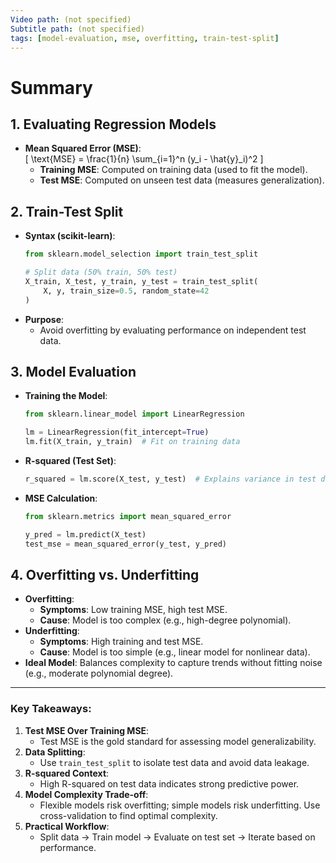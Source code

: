 ```yaml
---
Video path: (not specified)  
Subtitle path: (not specified)  
tags: [model-evaluation, mse, overfitting, train-test-split]  
---
```


# Summary

## 1. **Evaluating Regression Models**  
   - **Mean Squared Error (MSE)**:  
     \[ \text{MSE} = \frac{1}{n} \sum_{i=1}^n (y_i - \hat{y}_i)^2 \]  
     - **Training MSE**: Computed on training data (used to fit the model).  
     - **Test MSE**: Computed on unseen test data (measures generalization).  

## 2. **Train-Test Split**  
   - **Syntax (scikit-learn)**:  
     ```python  
     from sklearn.model_selection import train_test_split  

     # Split data (50% train, 50% test)  
     X_train, X_test, y_train, y_test = train_test_split(  
         X, y, train_size=0.5, random_state=42  
     )  
     ```  
   - **Purpose**:  
     - Avoid overfitting by evaluating performance on independent test data.  

## 3. **Model Evaluation**  
   - **Training the Model**:  
     ```python  
     from sklearn.linear_model import LinearRegression  

     lm = LinearRegression(fit_intercept=True)  
     lm.fit(X_train, y_train)  # Fit on training data  
     ```  
   - **R-squared (Test Set)**:  
     ```python  
     r_squared = lm.score(X_test, y_test)  # Explains variance in test data  
     ```  
   - **MSE Calculation**:  
     ```python  
     from sklearn.metrics import mean_squared_error  

     y_pred = lm.predict(X_test)  
     test_mse = mean_squared_error(y_test, y_pred)  
     ```  

## 4. **Overfitting vs. Underfitting**  
   - **Overfitting**:  
     - **Symptoms**: Low training MSE, high test MSE.  
     - **Cause**: Model is too complex (e.g., high-degree polynomial).  
   - **Underfitting**:  
     - **Symptoms**: High training and test MSE.  
     - **Cause**: Model is too simple (e.g., linear model for nonlinear data).  
   - **Ideal Model**: Balances complexity to capture trends without fitting noise (e.g., moderate polynomial degree).  

---

### Key Takeaways:  
1. **Test MSE Over Training MSE**:  
   - Test MSE is the gold standard for assessing model generalizability.  
2. **Data Splitting**:  
   - Use `train_test_split` to isolate test data and avoid data leakage.  
3. **R-squared Context**:  
   - High R-squared on test data indicates strong predictive power.  
4. **Model Complexity Trade-off**:  
   - Flexible models risk overfitting; simple models risk underfitting. Use cross-validation to find optimal complexity.  
5. **Practical Workflow**:  
   - Split data → Train model → Evaluate on test set → Iterate based on performance.  